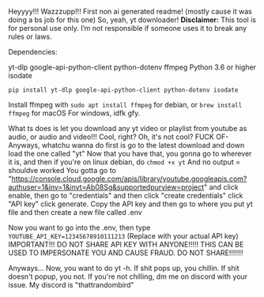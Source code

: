 Heyyyy!!! Wazzzupp!!! First non ai generated readme! (mostly cause it was doing a bs job for this one)
So, yeah, yt downloader!
**Disclaimer:** This tool is for personal use only. I’m not responsible if someone uses it to break any rules or laws.

Dependencies:


yt-dlp
google-api-python-client
python-dotenv
ffmpeg
Python 3.6 or higher
isodate


```pip install yt-dlp google-api-python-client python-dotenv isodate```


Install ffmpeg with ```sudo apt install ffmpeg``` for debian, or ```brew install ffmpeg``` for macOS
For windows, idfk gfy.


What ts does is let you download any yt video or playlist from youtube as audio, or audio and video!!! Cool, right? Oh, it's not cool? FUCK OF-
Anyways, whatchu wanna do first is go to the latest download and down load the one called "yt" 
Now that you have that, you gonna go to wherever it is, and then if you're on linux debian, do ```chmod +x yt``` And no output = shouldve worked 
You gotta go to "https://console.cloud.google.com/apis/library/youtube.googleapis.com?authuser=1&inv=1&invt=Ab08Sg&supportedpurview=project" and click enable, then go to "credentials" and then click "create credentials" click "API key" click generate. Copy the API key and then go to where you put yt file and then create a new file called .env

Now you want to go into the .env, then type `YOUTUBE_API_KEY=12345678910111213` (Replace with your actual API key) 
IMPORTANT!!! DO NOT SHARE API KEY WITH ANYONE!!!!! THIS CAN BE USED TO IMPERSONATE YOU AND CAUSE FRAUD. DO NOT SHARE!!!!!!!

Anyways... Now, you want to do yt -h. If shit pops up, you chillin. If shit doesn't popup, you not. If you're not chilling, dm me on discord with your issue. My discord is "thattrandombird"
